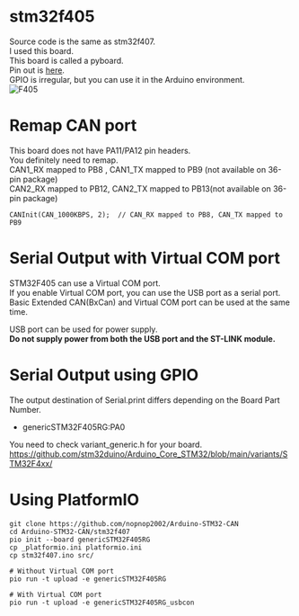 # stm32f405   
Source code is the same as stm32f407.   
I used this board.   
This board is called a pyboard.   
Pin out is [here](https://www.pianshen.com/article/8473671420/).   
GPIO is irregular, but you can use it in the Arduino environment.   
![F405](https://user-images.githubusercontent.com/6020549/170388891-1d26c489-5fa2-4bf5-81c3-ff4a442368b8.JPG)

# Remap CAN port
This board does not have PA11/PA12 pin headers.   
You definitely need to remap.   
CAN1_RX mapped to PB8 , CAN1_TX mapped to PB9 (not available on 36-pin package)   
CAN2_RX mapped to PB12, CAN2_TX mapped to PB13(not available on 36-pin package)   
```
CANInit(CAN_1000KBPS, 2);  // CAN_RX mapped to PB8, CAN_TX mapped to PB9
```

# Serial Output with Virtual COM port   
STM32F405 can use a Virtual COM port.   
If you enable Virtual COM port, you can use the USB port as a serial port.   
Basic Extended CAN(BxCan) and Virtual COM port can be used at the same time.   

USB port can be used for power supply.   
__Do not supply power from both the USB port and the ST-LINK module.__   

# Serial Output using GPIO   
The output destination of Serial.print differs depending on the Board Part Number.   
- genericSTM32F405RG:PA0   

You need to check variant_generic.h for your board.    
https://github.com/stm32duino/Arduino_Core_STM32/blob/main/variants/STM32F4xx/


# Using PlatformIO   
```
git clone https://github.com/nopnop2002/Arduino-STM32-CAN
cd Arduino-STM32-CAN/stm32f407
pio init --board genericSTM32F405RG
cp _platformio.ini platformio.ini
cp stm32f407.ino src/

# Without Virtual COM port
pio run -t upload -e genericSTM32F405RG

# With Virtual COM port
pio run -t upload -e genericSTM32F405RG_usbcon
```
